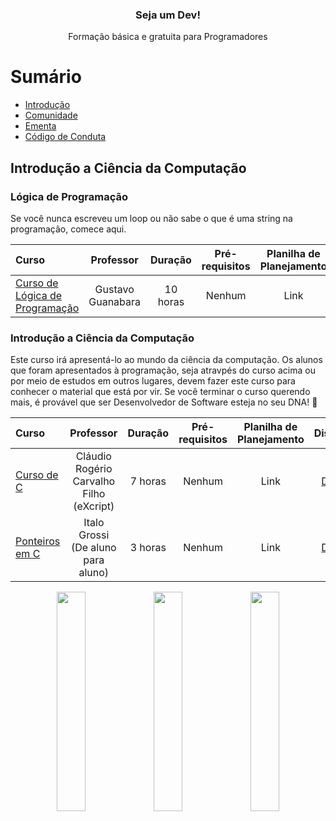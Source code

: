 <h3 align="center">Seja um Dev!</h3>
<p align="center">
  Formação básica e gratuita para Programadores
</p>

# Sumário

- [Introdução](#introducao)
- [Comunidade](#comunidade)
- [Ementa](#ementa)
- [Código de Conduta](#code-of-conduct)

## Introdução a Ciência da Computação

### Lógica de Programação

Se você nunca escreveu um loop ou não sabe o que é uma string na programação, comece aqui.

Curso | Professor | Duração | Pré-requisitos | Planilha de Planejamento | Discussão
:-- | :--: | :--: | :--: | :--: | :--:
[Curso de Lógica de Programação](https://www.youtube.com/watch?v=8mei6uVttho&list=PLHz_AreHm4dmSj0MHol_aoNYCSGFqvfXV&ab_channel=CursoemV%C3%ADdeo) | Gustavo Guanabara | 10 horas | Nenhum | Link | [Discord](https://google.com)

### Introdução a Ciência da Computação

Este curso irá apresentá-lo ao mundo da ciência da computação. Os alunos que foram apresentados à programação, seja atravpés do curso acima ou por meio de estudos em outros lugares, devem fazer este curso para conhecer o material que está por vir. Se você terminar o curso querendo mais, é provável que ser Desenvolvedor de Software esteja no seu DNA! :rocket:

Curso | Professor | Duração | Pré-requisitos | Planilha de Planejamento | Discussão
:---- | :-------: | :-----: | :------------: | :----------------------: | :--------:
[Curso de C](https://www.youtube.com/watch?v=FH7YrE0RjWE&list=PLesCEcYj003SwVdufCQM5FIbrOd0GG1M4&ab_channel=eXcript) | Cláudio Rogério Carvalho Filho (eXcript) | 7 horas | Nenhum | Link | [Discord](https://google.com)
[Ponteiros em C](https://www.youtube.com/watch?v=r7f-aR7vgg0&list=PLa75BYTPDNKbhUVggmU3JUEBPibvh0C2t&index=1&ab_channel=Dealunoparaaluno) | Italo Grossi (De aluno para aluno) | 3 horas | Nenhum | Link | [Discord](https://google.com)


<p align="center">
  <a target="_blank" href="https://www.youtube.com/watch?v=O76ZfAIEukE&list=PLdsnXVqbHDUc7htGFobbZoNen3r_wm3ki&index=1&ab_channel=FabioAkita"><img src="https://img.youtube.com/vi/O76ZfAIEukE/0.jpg" width="30%" /></a>
  <a target="_blank" href="https://www.youtube.com/watch?v=Qb5b8ZE9tIY&list=PLdsnXVqbHDUc7htGFobbZoNen3r_wm3ki&index=2&ab_channel=FabioAkita"><img src="https://img.youtube.com/vi/Qb5b8ZE9tIY/0.jpg" width="30%" /></a>
  <a target="_blank" href="https://www.youtube.com/watch?v=sx4hAHhO9CY&list=PLdsnXVqbHDUc7htGFobbZoNen3r_wm3ki&index=3&ab_channel=FabioAkita"><img src="https://img.youtube.com/vi/sx4hAHhO9CY/0.jpg" width="30%" /></a>
</p>
